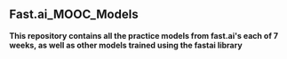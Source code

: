 ## Fast.ai_MOOC_Models

**This repository contains all the practice models from fast.ai's each of 7 weeks, as well as other models trained using the fastai library**
